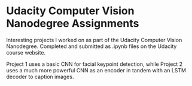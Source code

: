 # Udacity Computer Vision Nanodegree Assignments

Interesting projects I worked on as part of the Udacity Computer Vision Nanodegree. Completed and submitted as .ipynb files on the Udacity course website.

Project 1 uses a basic CNN for facial keypoint detection, while Project 2 uses a much more powerful CNN as an encoder in tandem with an LSTM decoder to caption images.